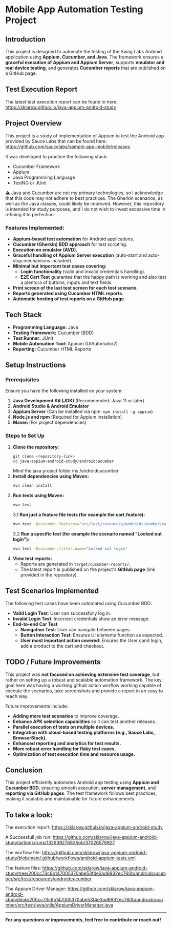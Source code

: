 # Mobile App Automation Testing Project

## Introduction
This project is designed to automate the testing of the Swag Labs Android application using **Appium, Cucumber, and Java**. The framework ensures a **graceful execution of Appium and Appium Server**, supports **emulator and real device testing**, and generates **Cucumber reports** that are published on a GitHub page.

## Test Execution Report
The latest test execution report can be found in here:
https://sklarow.github.io/java-appium-android-study

## Project Overview
This project is a study of implementation of Appium to test the Android app provided by Sauce Labs that can be found here:
https://github.com/saucelabs/sample-app-mobile/releases

It was developed to practice the following stack:
- Cucumber Framework
- Appium
- Java Programming Language
- TestNG or JUnit

⚠️ Java and Cucumber are not my primary technologies, so I acknowledge that this code may 
not adhere to best practices. The Gherkin scenarios, as well as the Java classes, could likely 
be improved. However, this repository is intended for study purposes, and I do not wish to 
invest excessive time in refining it to perfection.


### **Features Implemented:**
- **Appium-based test automation** for Android applications.
- **Cucumber (Gherkin) BDD approach** for test scripting.
- **Execution on emulator (AVD).**
- **Graceful handling of Appium Server execution** (auto-start and auto-stop mechanisms included).
- **Minimal but important test cases covering:**
  - **Login functionality** (valid and invalid credentials handling).
  - **E2E Cart Test** guarantee that the happy path is working and also test a plentora of buttons, inputs and text fields.
- **Print screen of the last test screen for each test scenario**.
- **Reports generated using Cucumber HTML reports**.
- **Automatic hosting of test reports on a GitHub page.**

## Tech Stack
- **Programming Language:** Java
- **Testing Framework:** Cucumber (BDD)
- **Test Runner:** JUnit
- **Mobile Automation Tool:** Appium (UIAutomator2)
- **Reporting:** Cucumber HTML Reports

## Setup Instructions
### Prerequisites
Ensure you have the following installed on your system:
1. **Java Development Kit (JDK)** (Recommended: Java 11 or later)
2. **Android Studio & Android Emulator**
3. **Appium Server** (Can be installed via npm: `npm install -g appium`)
4. **Node.js and npm** (Required for Appium installation)
5. **Maven** (For project dependencies)

### Steps to Set Up
1. **Clone the repository:**
   ```bash
   git clone <repository-link>
   cd java-appium-android-study/androidcucumber
   ```
   Mind the java project folder ins /androidcucumber
2. **Install dependencies using Maven:**
   ```bash
   mvn clean install
   ```
3. **Run tests using Maven:**
   ```bash
   mvn test
   ```
    3.1 **Run just a feature file tests (for example the cart.feature):**
    ```bash
    mvn test -Dcucumber.features="src/test/resources/androidcucumber/cart.feature"
    ```
    3.2 **Run a specific test (for example the scenario named "Locked out login"):**
    ```bash
    mvn test -Dcucumber.filter.name="Locked out login"  
    ```
4. **View test reports:**
   - Reports are generated in `target/cucumber-reports/`.
   - The latest report is published on the project's **GitHub page** (link provided in the repository).

## Test Scenarios Implemented
The following test cases have been automated using Cucumber BDD:
- **Valid Login Test**: User can successfully log in.
- **Invalid Login Test**: Incorrect credentials show an error message.
- **End-to-end Car Test**
  - **Navigation Test**: User can navigate between pages.
  - **Button Interaction Test**: Ensures UI elements function as expected.
  - **User most important action covered**: Ensures the User cand login, add a product to the cart and checkout.

## TODO / Future Improvements
This project was **not focused on achieving extensive test coverage**, but rather on setting up a robust and scalable automation framework.
The key goal here was having a working github action worflow working capable of execute the scenarios, take screenshots and provide a report
in an easy to reach way.


Future improvements include:
- **Adding more test scenarios** to improve coverage.
- **Enhance APK selection capabilities** so it can test another releases.
- **Parallel execution of tests on multiple devices.**
- **Integration with cloud-based testing platforms (e.g., Sauce Labs, BrowserStack).**
- **Enhanced reporting and analytics for test results.**
- **More robust error handling for flaky test cases.**
- **Optimization of test execution time and resource usage.**

## Conclusion
This project efficiently automates Android app testing using **Appium and Cucumber BDD**, ensuring smooth execution, **server management**, and **reporting via GitHub pages**. The test framework follows best practices, making it scalable and maintainable for future enhancements.

## To take a look:
The execution report:
https://sklarow.github.io/java-appium-android-study

A Successfull job run:
https://github.com/sklarow/java-appium-android-study/actions/runs/13263927683/job/37026579927

The worflow file:
https://github.com/sklarow/java-appium-android-study/blob/main/.github/workflows/android-appium-tests.yml

The feature files:
https://github.com/sklarow/java-appium-android-study/tree/200cc73c6b147005370abe53f4e3ad6932ec760b/androidcucumber/src/test/resources/androidcucumber

The Appium Driver Manager:
https://github.com/sklarow/java-appium-android-study/blob/200cc73c6b147005370abe53f4e3ad6932ec760b/androidcucumber/src/test/java/utils/AppiumDriverManager.java


---
**For any questions or improvements, feel free to contribute or reach out!**

